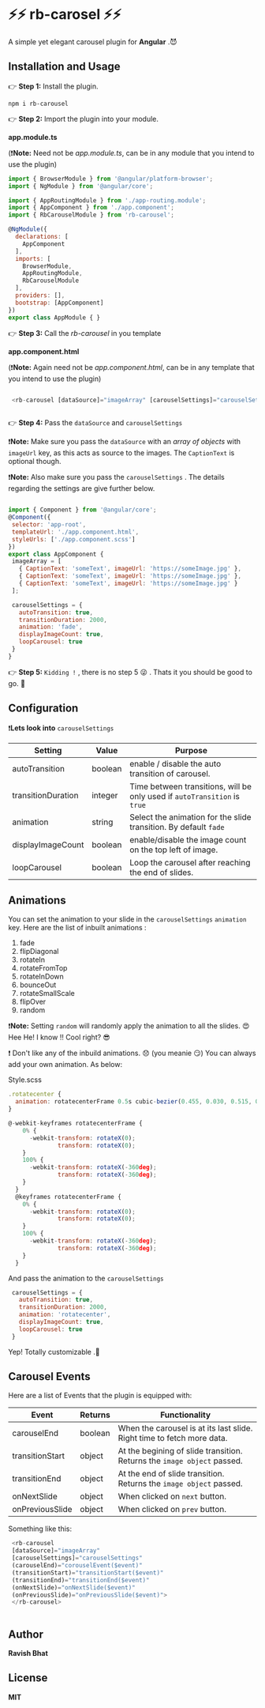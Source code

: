 # :zap::zap: rb-carosel :zap::zap:

A simple yet elegant carousel plugin for **Angular** .:smiling_imp:

## Installation and Usage

:point_right: **Step 1:** Install the plugin. 

```
npm i rb-carousel
```

:point_right: **Step 2:** Import the plugin into your module.

**app.module.ts** 

(:heavy_exclamation_mark:**Note:** Need not be *app.module.ts*, can be in any module that you intend to use the plugin)
```javascript
import { BrowserModule } from '@angular/platform-browser';
import { NgModule } from '@angular/core';

import { AppRoutingModule } from './app-routing.module';
import { AppComponent } from './app.component';
import { RbCarouselModule } from 'rb-carousel';

@NgModule({
  declarations: [
    AppComponent
  ],
  imports: [
    BrowserModule,
    AppRoutingModule,
    RbCarouselModule
  ],
  providers: [],
  bootstrap: [AppComponent]
})
export class AppModule { }

```

:point_right: **Step 3:** Call the *rb-carousel* in you template

**app.component.html**

(:heavy_exclamation_mark:**Note:** Again need not be *app.component.html*, can be in any template that you intend to use the plugin)
```javascript

 <rb-carousel [dataSource]="imageArray" [carouselSettings]="carouselSettings"></rb-carousel>
 
 ```
 
 :point_right: **Step 4:** Pass the `dataSource` and `carouselSettings`
 
 :heavy_exclamation_mark:**Note:** Make sure you pass the `dataSource` with an *array of objects* with `imageUrl` key, as this acts as source to the images. The `CaptionText` is optional though.
 
 :heavy_exclamation_mark:**Note:** Also make sure you pass the `carouselSettings` . The details regarding the settings are give further below.
 
 
 ```javascript
 
 import { Component } from '@angular/core';
@Component({
  selector: 'app-root',
  templateUrl: './app.component.html',
  styleUrls: ['./app.component.scss']
})
export class AppComponent {
  imageArray = [
    { CaptionText: 'someText', imageUrl: 'https://someImage.jpg' },
    { CaptionText: 'someText', imageUrl: 'https://someImage.jpg' },
    { CaptionText: 'someText', imageUrl: 'https://someImage.jpg' }
  ];

  carouselSettings = {
    autoTransition: true,
    transitionDuration: 2000,
    animation: 'fade',
    displayImageCount: true,
    loopCarousel: true
  }
}
 
 ```

 :point_right: **Step 5:**  `Kidding !` , there is no step 5 :stuck_out_tongue_winking_eye: . Thats it you should be good to go. :triumph:

## Configuration

:heavy_exclamation_mark:**Lets look into** `carouselSettings`


Setting      | Value         | Purpose 
------------ | ------------- | ------------- 
autoTransition | boolean | enable / disable the auto transition of carousel.
transitionDuration | integer | Time between transitions, will be only used if `autoTransition` is `true`
animation | string | Select the animation for the slide transition. By default `fade`
displayImageCount | boolean | enable/disable the image count on the top left of image.
loopCarousel | boolean | Loop the carousel after reaching the end of slides.


## Animations

You can set the animation to your slide in the `carouselSettings` `animation` key.
Here are the list of inbuilt animations :
1. fade
2. flipDiagonal
3. rotateIn
4. rotateFromTop
5. rotateInDown
6. bounceOut
7. rotateSmallScale
8. flipOver
9. random

:heavy_exclamation_mark:**Note:** Setting `random` will randomly apply the animation to all the slides. 
:heart_eyes: Hee He! I know !! Cool right? :sunglasses:

:heavy_exclamation_mark: Don't like any of the inbuild animations. :disappointed: (you meanie :smirk:)
You can always add your own animation. As below:

Style.scss
```javascript
.rotatecenter {
  animation: rotatecenterFrame 0.5s cubic-bezier(0.455, 0.030, 0.515, 0.955) both;
}

@-webkit-keyframes rotatecenterFrame {
    0% {
      -webkit-transform: rotateX(0);
              transform: rotateX(0);
    }
    100% {
      -webkit-transform: rotateX(-360deg);
              transform: rotateX(-360deg);
    }
  }
  @keyframes rotatecenterFrame {
    0% {
      -webkit-transform: rotateX(0);
              transform: rotateX(0);
    }
    100% {
      -webkit-transform: rotateX(-360deg);
              transform: rotateX(-360deg);
    }
  }

```

And pass the animation to the `carouselSettings`

```javascript
 carouselSettings = {
   autoTransition: true,
   transitionDuration: 2000,
   animation: 'rotatecenter',
   displayImageCount: true,
   loopCarousel: true
 }
```

Yep! Totally customizable .:punch:

## Carousel Events

Here are a list of Events that the plugin is equipped with:

Event      | Returns         | Functionality 
------------ | ------------- | ------------- 
carouselEnd | boolean | When the carousel is at its last slide. Right time to fetch more data.
transitionStart | object | At the begining of slide transition. Returns the `image object` passed. 
transitionEnd | object | At the end of slide transition. Returns the `image object` passed. 
onNextSlide | object | When clicked on `next` button.
onPreviousSlide | object | When clicked on `prev` button.


Something like this:
```javascript
 <rb-carousel 
 [dataSource]="imageArray"
 [carouselSettings]="carouselSettings" 
 (carouselEnd)="corouselEvent($event)" 
 (transitionStart)="transitionStart($event)"
 (transitionEnd)="transitionEnd($event)"
 (onNextSlide)="onNextSlide($event)" 
 (onPreviousSlide)="onPreviousSlide($event)">
 </rb-carousel>
        
```

## Author

**Ravish Bhat**

## License

**MIT**




